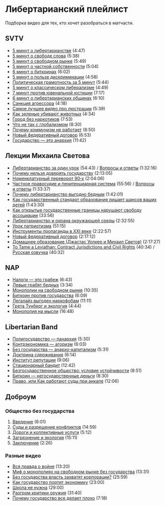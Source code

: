# Либертарианский плейлист

Подборка видео для тех, кто хочет разобраться в матчасти.

## SVTV

* [5 минут о либертарианстве](https://www.youtube.com/watch?v=CKQHltD3Lyk) (4:47)
* [5 минут о свободе слова](https://www.youtube.com/watch?v=TaPSjo4vk2c) (5:38)
* [5 минут о свободном рынке](https://www.youtube.com/watch?v=AW66Zib9cG4) (5:49)
* [5 минут о частной собственности](https://www.youtube.com/watch?v=td9x1x6Tdy8) (5:04)
* [6 минут о биткоинах](https://www.youtube.com/watch?v=spvkjJGYHAk) (6:02)
* [5 минут о пользе дискриминации](https://www.youtube.com/watch?v=FTh8hrmFhjM) (4:58)
* [Политическая грамотность за 5 минут](https://www.youtube.com/watch?v=AIB0Jqp2-QE) (5:44)
* [5 минут о классическом либерализме](https://www.youtube.com/watch?v=RMZYNY6Pj1c) (4:49)
* [7 минут против ювенальной юстиции](https://www.youtube.com/watch?v=NMKEntgndfQ) (7:17)
* [6 минут о либертарианских общинах](https://www.youtube.com/watch?v=_IB7NNflqng) (6:10)
* [Санкция агрессора](https://www.youtube.com/watch?v=IhO-hAGuAPU) (4:18)
* [Самое лучшее видео про люстрации](https://www.youtube.com/watch?v=hqyzCaVtqfE) (5:39)
* [Как зеленые убивают животных](https://www.youtube.com/watch?v=vj1ZT7idufA) (4:34)
* [Город без наркотиков](https://www.youtube.com/watch?v=4_kQDanTEC8) (7:53)
* [Что не так с глобализмом](https://www.youtube.com/watch?v=geicFhyGVa0) (8:30)
* [Почему коммунизм не работает](https://www.youtube.com/watch?v=foWWZd-8ItM) (8:50)
* [Новый федеративный договор](https://www.youtube.com/watch?v=l-b_sAhK_hU) (6:53)
* [Государство — это анархия](https://www.youtube.com/watch?v=JRfSZOXi-qs) (11:42)

## Лекции Михаила Светова

* [Либертарианство за один урок](https://www.youtube.com/watch?v=67nM21Z0SZ8) (54:43) / [Вопросы и ответы](https://www.youtube.com/watch?v=S1-uOc7Sar8) (1:32:16)
* [Почему нельзя доверять государству](https://www.youtube.com/watch?v=Ao2Dqqn3ImE) (2:13:05)
* [Номенклатурный переворот 90‑х](https://www.youtube.com/watch?v=1rF9xh8cpFI) (2:04:06)
* [Частное правосудие и пенитенциарная система](https://www.youtube.com/watch?v=W_Ds0kImNPk) (55:56) / [Вопросы и ответы](https://www.youtube.com/watch?v=FI4oDsz234o) (1:33:37)
* [Почему либертарианство выгодно бедным](https://www.youtube.com/watch?v=QNV5CRXR3xY) (1:42:01)
* [Как государственный стандарт образования лишает шансов ваших детей](https://www.youtube.com/watch?v=MIjsexweLqQ) (1:43:30)
* [Как открытые государственные границы нарушают свободу ассоциации](https://www.youtube.com/watch?v=OYovZqlqIZU) (33:56)
* [Либертарианство и охрана окружающей среды](https://www.youtube.com/watch?v=wWZqMDgOeDQ) (2:32:55)
* [Урок патриотизма](https://www.youtube.com/watch?v=wArKdsU5XTg) (51:15)
* [Инструменты пропаганды в XXI веке](https://www.youtube.com/watch?v=9p0QD4kMmM4) (2:22:57)
* [Новый федеративный договор](https://www.youtube.com/watch?v=-gT9mFUxJpc) (2:17:12)
* [Домашнее образование (Джастас Уолкер и Михаил Светов)](https://www.youtube.com/watch?v=nevI6cShmxA) (2:17:27)
* [To Tame a Leviathan: Contract Jurisdictions and Civil Rights](https://www.youtube.com/watch?v=ZjpZ9jV9SiY) (40:34) / [Русская озвучка](https://www.youtube.com/watch?v=y5BioO2J8QI) (40:32)

## NAP

* [Налоги — это грабеж](https://www.youtube.com/watch?v=jR9QzDGjUQw) (6:43)
* [Левые грабят бедных](https://www.youtube.com/watch?v=3Wy2eEvDfAI) (3:34)
* [Монополии на свободном рынке](https://www.youtube.com/watch?v=i3sNOW2DJEo) (10:35)
* [Биткоин против государства](https://www.youtube.com/watch?v=SkDhgVGG5lI) (6:09)
* [Легалайз выгоден наркофобам](https://www.youtube.com/watch?v=jbGJv40wAkE) (11:11)
* [Грета Тунберг и экология](https://www.youtube.com/watch?v=9HXXbbM9AbM) (4:44)
* [Монополия на мысли](https://www.youtube.com/watch?v=cBBxaOEwfjM) (16:48)

## Libertarian Band

* [Полигосударство — панархия](https://www.youtube.com/watch?v=5956F4WC544) (5:30)
* [Контрэкономика — агоризм](https://www.youtube.com/watch?v=2cEALKxe47Q) (6:03)
* [Без государства — анархо-капитализм](https://www.youtube.com/watch?v=unNj202iNB4) (5:31)
* [Доктрина сдерживания](https://www.youtube.com/watch?v=DP2kFynA6vU) (6:14)
* [Институт репутации](https://www.youtube.com/watch?v=wnEVypL7E6U) (9:06)
* [Стационарный бандит](https://www.youtube.com/watch?v=l4cnNn1LcbI) (12:42)
* [Безгосударственное общество: условие устойчивости](https://www.youtube.com/watch?v=x73pdudipDc) (8:51)
* [Биткоин — негосударственные деньги](https://www.youtube.com/watch?v=vzXpHxZJAdw) (8:30)
* [Право, или Как работают суды при анкапе](https://www.youtube.com/watch?v=HZLmZVwzWFk) (12:06)

## Доброум

### Общество без государства

1. [Введение](https://www.youtube.com/watch?v=KHyTVQ2Cp6U) (6:01)
2. [Суды и разрешение конфликтов](https://www.youtube.com/watch?v=Y3i6hSx9dNU) (14:59)
3. [Дороги и коллективные услуги](https://www.youtube.com/watch?v=Yc_I-Z-J7fw) (5:12)
4. [Загрязнение и экология](https://www.youtube.com/watch?v=hd1B_y1l0Qo) (15:11)
5. [Заключение](https://www.youtube.com/watch?v=YYNaZmJw3hI) (2:26)

### Разные видео

* [Вся правда о войне](https://www.youtube.com/watch?v=pODN7Z-lPz0) (13:20)
* [Миф о монополиях на свободном рынке без государства](https://www.youtube.com/watch?v=1UOrPwP-3dU) (13:31)
* [Без государства власть захватят корпорации?](https://www.youtube.com/watch?v=SUifN8eColc) (25:59)
* [Как государство портит экономику](https://www.youtube.com/watch?v=PW0C2fT0Djs) (23:00)
* [Школа не нужна](https://www.youtube.com/watch?v=FEA4uV_5z80) (29:00)
* [Разгром критики оружия](https://www.youtube.com/watch?v=TBZmCfmGvdU) (31:40)
* [Почему государство все делает плохо](https://www.youtube.com/watch?v=oOnGXAyAs8o) (7:18)

